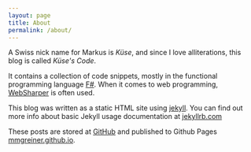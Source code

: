 ```yaml
---
layout: page
title: About
permalink: /about/
---
```


A Swiss nick name for Markus is *Küse*, and since I love alliterations, this blog is called *Küse's Code*.

It contains a collection of code snippets, mostly in the functional programming language [F#](https://fsharp.org). When it comes to web programming, [WebSharper]({{site.websharper_link}}) is often used. 

This blog was written as a static HTML site using [jekyll][jekyll-organization]. You can find out more info about basic Jekyll usage documentation at [jekyllrb.com](https://jekyllrb.com/)


These posts are stored at [GitHub](https://github.com/mmgreiner/mmgreiner.github.io) and published to Github Pages [mmgreiner.github.io](https://mmgreiner.github.io).


[jekyll-organization]: https://github.com/jekyll
